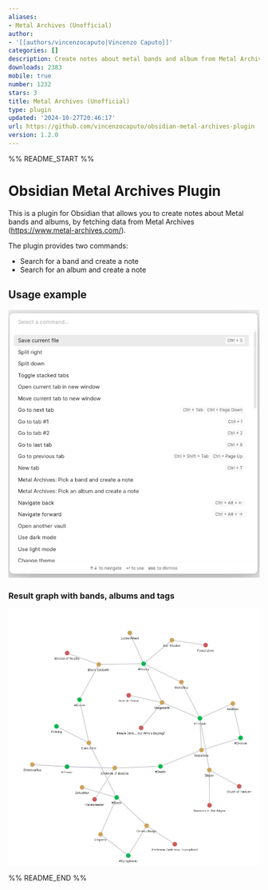 ```yaml
---
aliases:
- Metal Archives (Unofficial)
author:
- '[[authors/vincenzocaputo|Vincenzo Caputo]]'
categories: []
description: Create notes about metal bands and album from Metal Archives
downloads: 2383
mobile: true
number: 1232
stars: 3
title: Metal Archives (Unofficial)
type: plugin
updated: '2024-10-27T20:46:17'
url: https://github.com/vincenzocaputo/obsidian-metal-archives-plugin
version: 1.2.0
---
```


%% README_START %%

# Obsidian Metal Archives Plugin

This is a plugin for Obsidian that allows you to create notes about Metal bands and albums, by fetching data from Metal Archives (https://www.metal-archives.com/).

The plugin provides two commands:
- Search for a band and create a note
- Search for an album and create a note

## Usage example

![](https://raw.githubusercontent.com/vincenzocaputo/obsidian-metal-archives-plugin/HEAD/docs/_media/usage.gif)

### Result graph with bands, albums and tags
![](https://raw.githubusercontent.com/vincenzocaputo/obsidian-metal-archives-plugin/HEAD/docs/_media/graph.png) 



%% README_END %%